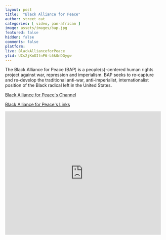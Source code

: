 ```yaml
---
layout: post
title:  "Black Alliance for Peace"
author: street_cat
categories: [ video, pan-african ]
image: assets/images/bap.jpg
featured: false
hidden: false
comments: false
platform: 
live: BlackAllianceforPeace
ytid: UCs2jKnOIfnP6-L6k0nDGygw
---
```


The Black Alliance for Peace (BAP) is a people(s)-centered human rights project against war, repression and imperialism. BAP seeks to re-capture and re-develop the traditional anti-war, anti-imperialist, internationalist position of the Black radical left in the United States.

<a href="https://www.youtube.com/@BlackAllianceforPeace">Black Alliance for Peace's Channel</a>

<a href="https://linktr.ee/blackallianceforpeace">Black Alliance for Peace's Links</a>

<iframe 
width="100%" height="400" 
src="https://www.youtube.com/embed/+lastest?list=PL4eZZGPna0FUKCin3Hum0eCKGXLfLeX5Z" 
title="YouTube video player" 
frameborder="0" 
allow="autoplay; encrypted-media; picture-in-picture; web-share"
referrerpolicy="strict-origin-when-cross-origin" 
allowfullscreen>
</iframe>

